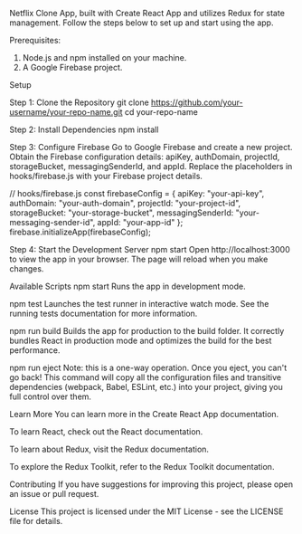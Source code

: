 Netflix Clone App, built with Create React App and utilizes Redux for state management. Follow the steps below to set up and start using the app.


Prerequisites:
1. Node.js and npm installed on your machine.
2. A Google Firebase project.


Setup

Step 1: Clone the Repository
git clone https://github.com/your-username/your-repo-name.git
cd your-repo-name



Step 2: Install Dependencies
npm install



Step 3: Configure Firebase
Go to Google Firebase and create a new project.
Obtain the Firebase configuration details: apiKey, authDomain, projectId, storageBucket, messagingSenderId, and appId.
Replace the placeholders in hooks/firebase.js with your Firebase project details.

// hooks/firebase.js
const firebaseConfig = {
  apiKey: "your-api-key",
  authDomain: "your-auth-domain",
  projectId: "your-project-id",
  storageBucket: "your-storage-bucket",
  messagingSenderId: "your-messaging-sender-id",
  appId: "your-app-id"
};
firebase.initializeApp(firebaseConfig);



Step 4: Start the Development Server
npm start
Open http://localhost:3000 to view the app in your browser. The page will reload when you make changes.

Available Scripts
npm start
Runs the app in development mode.

npm test
Launches the test runner in interactive watch mode. See the running tests documentation for more information.

npm run build
Builds the app for production to the build folder. It correctly bundles React in production mode and optimizes the build for the best performance.

npm run eject
Note: this is a one-way operation. Once you eject, you can't go back! This command will copy all the configuration files and transitive dependencies (webpack, Babel, ESLint, etc.) into your project, giving you full control over them.




Learn More
You can learn more in the Create React App documentation.


To learn React, check out the React documentation.


To learn about Redux, visit the Redux documentation.


To explore the Redux Toolkit, refer to the Redux Toolkit documentation.


Contributing
If you have suggestions for improving this project, please open an issue or pull request.


License
This project is licensed under the MIT License - see the LICENSE file for details.

